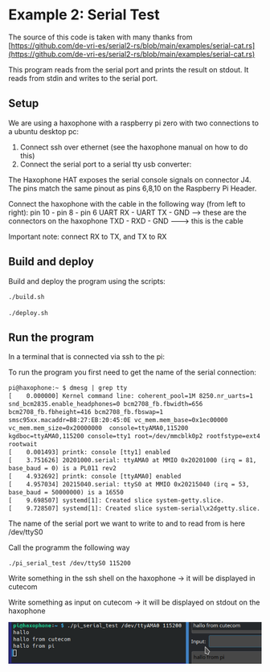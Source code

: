 # Example 2: Serial Test
The source of this code is taken with many thanks from [https://github.com/de-vri-es/serial2-rs/blob/main/examples/serial-cat.rs](https://github.com/de-vri-es/serial2-rs/blob/main/examples/serial-cat.rs)

This program reads from the serial port and prints the result on stdout. It reads from stdin and writes to the serial port.

## Setup
We are using a haxophone with a raspberry pi zero with two connections to a ubuntu desktop pc:
1. Connect ssh over ethernet (see the haxophone manual on how to do this)
2. Connect the serial port to a serial tty usb converter:

The Haxophone HAT exposes the serial console signals on connector J4. The pins match the same pinout as pins 6,8,10 on the Raspberry Pi Header. 

Connect the haxophone with the cable in the following way (from left to right):
pin 10 - pin 8 - pin 6
UART RX - UART TX - GND --> these are the connectors on the haxophone
TXD - RXD - GND ---> this is the cable

Important note: connect RX to TX, and TX to RX

## Build and deploy
Build and deploy the program using the scripts:

```
./build.sh

./deploy.sh
```

## Run the program
In a terminal that is connected via ssh to the pi:

To run the program you first need to get the name of the serial connection:

```
pi@haxophone:~ $ dmesg | grep tty
[    0.000000] Kernel command line: coherent_pool=1M 8250.nr_uarts=1 snd_bcm2835.enable_headphones=0 bcm2708_fb.fbwidth=656 bcm2708_fb.fbheight=416 bcm2708_fb.fbswap=1 smsc95xx.macaddr=B8:27:EB:20:45:0E vc_mem.mem_base=0x1ec00000 vc_mem.mem_size=0x20000000  console=ttyAMA0,115200 kgdboc=ttyAMA0,115200 console=tty1 root=/dev/mmcblk0p2 rootfstype=ext4 rootwait
[    0.001493] printk: console [tty1] enabled
[    3.751626] 20201000.serial: ttyAMA0 at MMIO 0x20201000 (irq = 81, base_baud = 0) is a PL011 rev2
[    4.932692] printk: console [ttyAMA0] enabled
[    4.957034] 20215040.serial: ttyS0 at MMIO 0x20215040 (irq = 53, base_baud = 50000000) is a 16550
[    9.698507] systemd[1]: Created slice system-getty.slice.
[    9.728507] systemd[1]: Created slice system-serial\x2dgetty.slice.

```

The name of the serial port we want to write to and to read from is here /dev/ttyS0

Call the programm the following way 

```
./pi_serial_test /dev/ttyS0 115200
```

Write something in the ssh shell on the haxophone -> it will be displayed in cutecom

Write something as input on cutecom -> it will be displayed on stdout on the haxophone

![](./serial_test_run.png)